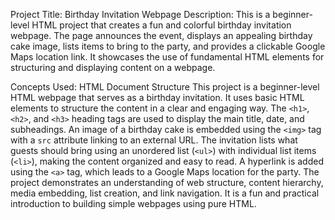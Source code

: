 Project Title: Birthday Invitation Webpage
Description:
This is a beginner-level HTML project that creates a fun and colorful birthday invitation webpage. The page announces the event, displays an appealing birthday cake image, lists items to bring to the party, and provides a clickable Google Maps location link. It showcases the use of fundamental HTML elements for structuring and displaying content on a webpage.

Concepts Used:
HTML Document Structure
This project is a beginner-level HTML webpage that serves as a birthday invitation. It uses basic HTML elements to structure the content in a clear and engaging way. The `<h1>`, `<h2>`, and `<h3>` heading tags are used to display the main title, date, and subheadings. An image of a birthday cake is embedded using the `<img>` tag with a `src` attribute linking to an external URL. The invitation lists what guests should bring using an unordered list (`<ul>`) with individual list items (`<li>`), making the content organized and easy to read. A hyperlink is added using the `<a>` tag, which leads to a Google Maps location for the party. The project demonstrates an understanding of web structure, content hierarchy, media embedding, list creation, and link navigation. It is a fun and practical introduction to building simple webpages using pure HTML.


